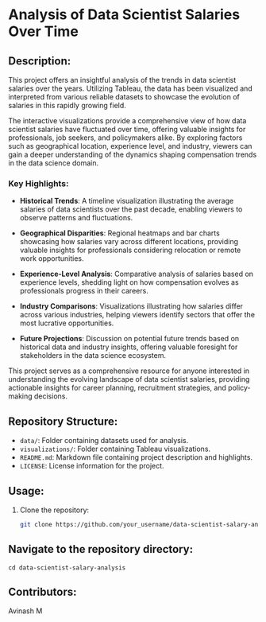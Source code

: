 # Analysis of Data Scientist Salaries Over Time

## Description:

This project offers an insightful analysis of the trends in data scientist salaries over the years. Utilizing Tableau, the data has been visualized and interpreted from various reliable datasets to showcase the evolution of salaries in this rapidly growing field.

The interactive visualizations provide a comprehensive view of how data scientist salaries have fluctuated over time, offering valuable insights for professionals, job seekers, and policymakers alike. By exploring factors such as geographical location, experience level, and industry, viewers can gain a deeper understanding of the dynamics shaping compensation trends in the data science domain.

### Key Highlights:

- **Historical Trends**: A timeline visualization illustrating the average salaries of data scientists over the past decade, enabling viewers to observe patterns and fluctuations.

- **Geographical Disparities**: Regional heatmaps and bar charts showcasing how salaries vary across different locations, providing valuable insights for professionals considering relocation or remote work opportunities.

- **Experience-Level Analysis**: Comparative analysis of salaries based on experience levels, shedding light on how compensation evolves as professionals progress in their careers.

- **Industry Comparisons**: Visualizations illustrating how salaries differ across various industries, helping viewers identify sectors that offer the most lucrative opportunities.

- **Future Projections**: Discussion on potential future trends based on historical data and industry insights, offering valuable foresight for stakeholders in the data science ecosystem.

This project serves as a comprehensive resource for anyone interested in understanding the evolving landscape of data scientist salaries, providing actionable insights for career planning, recruitment strategies, and policy-making decisions.

## Repository Structure:

- `data/`: Folder containing datasets used for analysis.
- `visualizations/`: Folder containing Tableau visualizations.
- `README.md`: Markdown file containing project description and highlights.
- `LICENSE`: License information for the project.

## Usage:

1. Clone the repository:

   ```bash
   git clone https://github.com/your_username/data-scientist-salary-analysis.git


## Navigate to the repository directory:

   `cd data-scientist-salary-analysis`


## Contributors:

Avinash M
